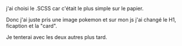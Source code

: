 j'ai choisi le .SCSS car c'était le plus simple sur le papier.

Donc j'ai juste pris une image pokemon et sur mon js j'ai changé le H1, ficaption et la "card".

Je tenterai avec les deux autres plus tard.
